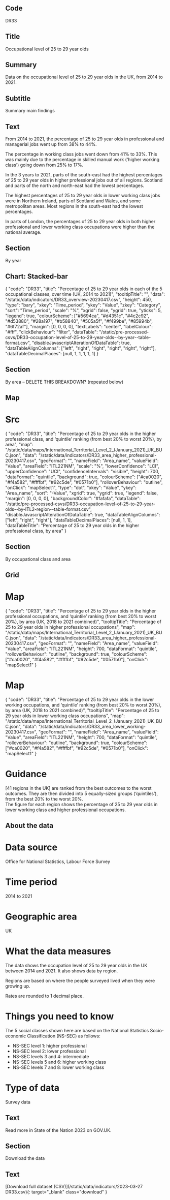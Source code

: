 ## Code
DR33

## Title
Occupational level of 25 to 29 year olds

## Summary
Data on the occupational level of 25 to 29 year olds in the UK, from 2014 to 2021.

## Subtitle
Summary main findings

## Text
From 2014 to 2021, the percentage of 25 to 29 year olds in professional and managerial jobs went up from 38% to 44%.

The percentage in working class jobs went down from 41% to 33%. This was mainly due to the percentage in skilled manual work (‘higher working class’) going down from 25% to 17%.

In the 3 years to 2021, parts of the south-east had the highest percentages of 25 to 29 year olds in higher professional jobs out of all regions. Scotland and parts of the north and north-east had the lowest percentages. 

The highest percentages of 25 to 29 year olds in lower working class jobs were in Northern Ireland, parts of Scotland and Wales, and some metropolitan areas. Most regions in the south-east had the lowest percentages.

In parts of London, the percentages of 25 to 29 year olds in both higher professional and lower working class occupations were higher than the national average.

## Section
By year

## Chart: Stacked-bar
{
    "code": "DR33",
    "title": "Percentage of 25 to 29 year olds in each of the 5 occupational classes, over time (UK, 2014 to 2021)",
    "tooltipTitle": "",
    "data": "/static/data/indicators/DR33_overview-20230417.csv",
    "height": 450,
    "type": "bary",
    "xkey": "Time_period",
    "ykey": "Value",
    "zkey": "Category",
    "sort": "Time_period",
    "scale": "%",
    "xgrid": false,
    "ygrid": true,
    "yticks": 5,
    "legend": true,
    "colourScheme": ["#5694ca", "#d4351c", "#4c2c92", "#d53880", "#28a197", "#b58840", "#505a5f", "#f499be", "#85994b", "#6f72af"],
    "margin": [0, 0, 0, 0],
    "textLabels": "center",
    "labelColour": "#fff",
    "clickBehaviour": "filter",
    "dataTable": "/static/pre-processed-csvs/DR33-occupation-level-of-25-to-29-year-olds--by-year--table-format.csv",
    "disableJavascriptAlterationOfDataTable": true,
    "dataTableAlignColumns": ["left", "right", "right", "right", "right", "right"],
    "dataTableDecimalPlaces": [null, 1, 1, 1, 1, 1]
}

## Section
By area – DELETE THIS BREAKDOWN? (repeated below)

## Map
# Src
{
    "code": "DR33",
    "title": "Percentage of 25 to 29 year olds in the higher professional class, and ‘quintile’ ranking (from best 20% to worst 20%), by area",
    "map": "/static/data/maps/International_Territorial_Level_2_(January_2021)_UK_BUC.json",
    "data": "/static/data/indicators/DR33_area_higher_professional-20230417.csv",
    "geoFormat": "",
    "nameField": "Area_name",
    "valueField": "Value",
    "areaField": "ITL221NM",
    "scale": "%",
    "lowerConfidence": "LCI",
    "upperConfidence": "UCI",
    "confidenceIntervals": "visible",
    "height": 700,
    "dataFormat": "quintile",
    "background": true,
    "colourScheme": ["#ca0020", "#f4a582", "#ffffbf", "#92c5de", "#0571b0"],
    "rolloverBehaviour": "outline",
    "onClick": "mapSelect1",
    "type": "dot",
    "xkey": "Value",
    "ykey": "Area_name",
    "sort": "-Value",
    "xgrid": true,
    "ygrid": true,
    "legend": false,
    "margin": [0, 0, 0, 0],
    "backgroundColor": "#fafafa",
    "dataTable": "/static/pre-processed-csvs/DR33-occupation-level-of-25-to-29-year-olds--by-ITL2-region--table-format.csv",
    "disableJavascriptAlterationOfDataTable": true,
    "dataTableAlignColumns": ["left", "right", "right"],
    "dataTableDecimalPlaces": [null, 1, 1],
    "dataTableTitle": "Percentage of 25 to 29 year olds in the higher professional class, by area"
}

## Section
By occupational class and area

## Grid
# Map
{
    "code": "DR33",
    "title": "Percentage of 25 to 29 year olds in the higher professional occupations, and ‘quintile’ ranking (from best 20% to worst 20%), by area (UK, 2018 to 2021 combined)",
    "tooltipTitle": "Percentage of 25 to 29 year olds in higher professional occupations",
    "map": "/static/data/maps/International_Territorial_Level_2_(January_2021)_UK_BUC.json",
    "data": "/static/data/indicators/DR33_area_higher_professional-20230417.csv",
    "geoFormat": "",
    "nameField": "Area_name",
    "valueField": "Value",
    "areaField": "ITL221NM",
    "height": 700,
    "dataFormat": "quintile",
    "rolloverBehaviour": "outline",
    "background": true,
    "colourScheme": ["#ca0020", "#f4a582", "#ffffbf", "#92c5de", "#0571b0"],
    "onClick": "mapSelect1"
}

# Map
{
    "code": "DR33",
    "title": "Percentage of 25 to 29 year olds in the lower working occupations, and ‘quintile’ ranking (from best 20% to worst 20%), by area (UK, 2018 to 2021 combined)",
    "tooltipTitle": "Percentage of 25 to 29 year olds in lower working class occupations",
    "map": "/static/data/maps/International_Territorial_Level_2_(January_2021)_UK_BUC.json",
    "data": "/static/data/indicators/DR33_area_lower_working-20230417.csv",
    "geoFormat": "",
    "nameField": "Area_name",
    "valueField": "Value",
    "areaField": "ITL221NM",
    "height": 700,
    "dataFormat": "quintile",
    "rolloverBehaviour": "outline",
    "background": true,
    "colourScheme": ["#ca0020", "#f4a582", "#ffffbf", "#92c5de", "#0571b0"],
    "onClick": "mapSelect1"
}

# Guidance
[41 regions in the UK] are ranked from the best outcomes to the worst outcomes. They are then divided into 5 equally-sized groups (‘quintiles’), from the best 20% to the worst 20%.<br>
The figure for each region shows the percentage of 25 to 29 year olds in lower working class and higher professional occupations.

## About the data
# Data source
Office for National Statistics, Labour Force Survey

# Time period
2014 to 2021

# Geographic area
UK

# What the data measures
The data shows the occupation level of 25 to 29 year olds in the UK between 2014 and 2021. It also shows data by region.

Regions are based on where the people surveyed lived when they were growing up.

Rates are rounded to 1 decimal place.

# Things you need to know
The 5 social classes shown here are based on the National Statistics Socio-economic Classification (NS-SEC) as follows:

<ul class="govuk-list">
  <li>NS-SEC level 1: higher professional</li>
  <li>NS-SEC level 2: lower professional</li>
  <li>NS-SEC levels 3 and 4: intermediate</li>
  <li>NS-SEC levels 5 and 6: higher working class</li>
  <li>NS-SEC levels 7 and 8: lower working class</li>
</ul>

# Type of data
Survey data

## Text
Read more in State of the Nation 2023 on GOV.UK.

## Section
Download the data

## Text
[Download full dataset (CSV)](/static/data/indicators/2023-03-27 DR33.csv){: target="_blank" class="download" }
